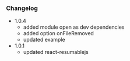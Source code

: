 ### Changelog
- 1.0.4
    - added module open as dev dependencies
    - added option onFileRemoved
    - updated example
- 1.0.1
    - updated react-resumablejs
